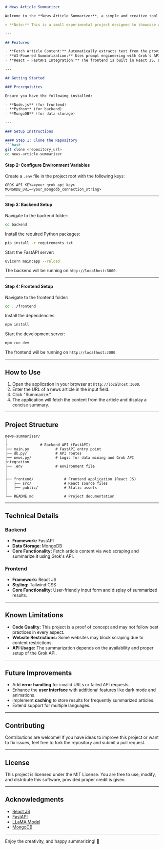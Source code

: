 ```markdown
# News Article Summarizer

Welcome to the **News Article Summarizer**, a simple and creative tool that allows users to input the link of any news article, fetch its content through data mining, and generate a concise summary using Grok's API powered by the LLaMA model. This project demonstrates the synergy of **React JS**, **FastAPI**, and modern AI tools to streamline news consumption.

> **Note:** This is a small experimental project designed to showcase an idea. While functional, the code may not adhere to all professional standards. Feel free to build upon it, improve it, and make it your own!

---

## Features

- **Fetch Article Content:** Automatically extracts text from the provided news article URL.
- **AI-Powered Summarization:** Uses prompt engineering with Grok's API (LLaMA model) to summarize articles effectively.
- **React + FastAPI Integration:** The frontend is built in React JS, and the backend is powered by FastAPI for efficient processing.

---

## Getting Started

### Prerequisites

Ensure you have the following installed:

- **Node.js** (for frontend)
- **Python** (for backend)
- **MongoDB** (for data storage)

---

### Setup Instructions

#### Step 1: Clone the Repository
```bash
git clone <repository_url>
cd news-article-summarizer
```

#### Step 2: Configure Environment Variables

Create a `.env` file in the project root with the following keys:

```plaintext
GROK_API_KEY=<your_grok_api_key>
MONGODB_URI=<your_mongodb_connection_string>
```

---

#### Step 3: Backend Setup

Navigate to the backend folder:

```bash
cd backend
```

Install the required Python packages:

```bash
pip install -r requirements.txt
```

Start the FastAPI server:

```bash
uvicorn main:app --reload
```

The backend will be running on `http://localhost:8000`.

---

#### Step 4: Frontend Setup

Navigate to the frontend folder:

```bash
cd ../frontend
```

Install the dependencies:

```bash
npm install
```

Start the development server:

```bash
npm run dev
```

The frontend will be running on `http://localhost:3000`.

---

## How to Use

1. Open the application in your browser at `http://localhost:3000`.
2. Enter the URL of a news article in the input field.
3. Click "Summarize."
4. The application will fetch the content from the article and display a concise summary.

---

## Project Structure

```
news-summarizer/
│
├               # Backend API (FastAPI)
│── main.py            # FastAPI entry point
│── db.py/             # API routes
│── news.py/           # Logic for data mining and Grok API integration
│── .env               # environment file
│
│
├── frontend/              # Frontend application (React JS)
│   ├── src/               # React source files
│   ├── public/            # Static assets
│
└── README.md              # Project documentation
```

---

## Technical Details

### Backend
- **Framework:** FastAPI
- **Data Storage:** MongoDB
- **Core Functionality:** Fetch article content via web scraping and summarize it using Grok's API.

### Frontend
- **Framework:** React JS
- **Styling:** Tailwind CSS
- **Core Functionality:** User-friendly input form and display of summarized results.

---

## Known Limitations

- **Code Quality:** This project is a proof of concept and may not follow best practices in every aspect.
- **Website Restrictions:** Some websites may block scraping due to content restrictions.
- **API Usage:** The summarization depends on the availability and proper setup of the Grok API.

---

## Future Improvements

- Add **error handling** for invalid URLs or failed API requests.
- Enhance the **user interface** with additional features like dark mode and animations.
- Implement **caching** to store results for frequently summarized articles.
- Extend support for multiple languages.

---

## Contributing

Contributions are welcome! If you have ideas to improve this project or want to fix issues, feel free to fork the repository and submit a pull request.

---

## License

This project is licensed under the MIT License. You are free to use, modify, and distribute this software, provided proper credit is given.

---

## Acknowledgments

- [React JS](https://react.dev/)
- [FastAPI](https://fastapi.tiangolo.com/)
- [LLaMA Model](https://ai.meta.com/llama/)
- [MongoDB](https://www.mongodb.com/)

---

Enjoy the creativity, and happy summarizing! 🎉
```
